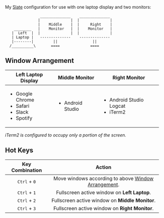 My [Slate] configuration for use with one laptop display and two monitors:

```
                ______________    ______________
               |              |  |              |
               |    Middle    |  |     Right    |
    ________   |    Monitor   |  |    Monitor   |
   |  Left  |  |              |  |              |
   | Laptop |   --------------    -------------- 
   |--------|         ||                ||
  /__________\       ====              ====

```

## Window Arrangement

| Left Laptop Display | Middle Monitor | Right Monitor |
|---------------------|----------------|---------------|
| <ul><li>Google Chrome</li><li>Safari</li><li>Slack</li><li>Spotify</li></ul> | <ul><li>Android Studio</li></ul> | <ul><li>Android Studio Logcat</li><li>iTerm2</li></ul> |

_iTerm2 is configured to occupy only a portion of the screen._

## Hot Keys

| Key Combination | Action                                                |
|:---------------:|:-----------------------------------------------------:|
| `Ctrl` + `0`    | Move windows according to above [Window Arrangement]. |
| `Ctrl` + `1`    | Fullscreen active window on **Left Laptop**.          |
| `Ctrl` + `2`    | Fullscreen active window on **Middle Monitor**.       |
| `Ctrl` + `3`    | Fullscreen active window on **Right Monitor**.        |


[Slate]: https://github.com/jigish/slate
[Window Arrangement]: #window-arrangement